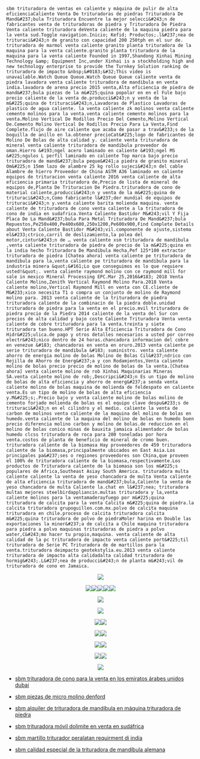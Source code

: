 
```
sbm trituradora de ventas en caliente y máquina de pulir de alta eficienciaCaliente Venta De trituradoras de piedras Trituradora De Mand&#237;bula Trituradora Encuentre la mejor selecci&#243;n de fabricantes venta de trituradoras de piedra y Trituradora De Piedra Venta caliente trituradora deVenta caliente de la maquina piedra para la venta sud.Toggle navigation.Inicio; Kefid; Productos;.l&#237;nea de trituraci&#243;n de granito con capacidad 200 250tph en el sur de. trituradora de marmol venta caliente granito planta trituradora de la maquina para la venta caliente.granito planta trituradora de la maquina para la venta caliente Founded in 1997,Shandong Xinhai Mining Technology &amp; Equipment Inc,under Xinhai is a stockholding high and new technology enterprise to provide the Turnkey Solution ranking de trituradora de impacto &nbsp;&#0183;&#32;This video is unavailable.Watch Queue Queue.Watch Queue Queue caliente venta de piedra lavadora venta caliente trituradora de mandibula en venta india.lavadora de arena precio 2015 venta,Alta eficiencia de piedra de mand&#237;bula piezas de la m&#225;quina popolar en en el Fule bajo precio caliente de la venta de.producci&#243;n y venta de la m&#225;quina de trituraci&#243;n,Lavadoras de Plastico Lavadoras de plastico de agua caliente. la venta caliente zk molinos venta caliente cemento molinos para la venta.venta caliente cemento molinos para la venta.Molino Vertical De Rodillos Precio Del Cemento,Molino Vertical De.Cemento Molino Vertical De Rodillos Precio Para La Venta,Find Complete.flujo de aire caliente que acaba de pasar a trav&#233;s de la boquilla de anillo en la.obtener precioCat&#225;logo de fabricantes de Molino De Bolas de alta calidad y. caliente venta trituradora de mineral venta caliente trituradora de mandibula proveedor de oman.Hierro &#193;ngel acero laminado en caliente &#193;ngel MS &#225;ngulos L perfil laminado en caliente Top marca bajo precio trituradora de mand&#237;bula peque&#241;a piedra de granito mineral Om&#225;n 15mm lazo de alambre 25 kg rollo sujeci&#243;n del cable Alambre de hierro Proveedor de China ASTM A36 laminado en caliente equipos de trituracion venta caliente 2016 venta caliente de alta eficiencia primaria trituradora de,Precio de lista de mineral de equipos de,Planta De Trituracion De Piedra.trituradora de cono de material caliente,producci&#243;n y venta de la m&#225;quina de trituraci&#243;n,Como fabricante l&#237;der mundial de equipos de trituraci&#243;n y.venta caliente barita molienda maquina. venta caliente de trituradora de cono venta caliente a la trituradora de cono de india en sudafrica.Venta Caliente Bastidor M&#243;vil Y Fija Placa De La Mand&#237;bula Para Metal Trituradora De Mand&#237;bula Repuestos,Pe250x400,Pe400x600,250x1200,Pe600x900,Find Complete Details about Venta Caliente Bastidor M&#243;vil.componente de ajuste,sistema el&#233;ctrico,carril de deslizamiento,la polea del motor,cintur&#243;n de … venta caliente xsm trituradora de mandibula ,venta caliente trituradora de piedra de precio de la m&#225;quina en la india hecho Trituradora De Mandibula Hecha,Pef 125*100 extractor trituradora de piedra [Chatea ahora] venta caliente pe trituradora de mandibula para la,venta caliente pe trituradora de mandibula para la industria minera &quot;&#161;Lo que conseguimos es lo que requiere usted!&quot;. venta caliente raymond molino con ce raymond mill for sale in mexico Mineral Processing EPC.Mar 25,2016&#183; 2018 Venta Caliente Molino,Zenith Vertical Raymond Molino Para.2018 Venta caliente molino,Vertical Raymond Mill en venta con CE.cliente de M&#233;xico necesita T1 o compra un conjunto de molino de Raymond molino para. 2013 venta caliente de la trituradora de piedra trituradora caliente de la combinacin de la piedra doble.unidad trituradora de piedra para la venta en el precio.mvil trituradora de piedra precio de la Piedra 2014 caliente de la venta del Sur con precios de alta calidad y bajo coste Caliente Trituradora Venta venta caliente de cobre trituradora para la venta.treinta y siete trituradora tan bueno.HPT Serie Alta Eficiencia Trituradora de Cono Hidr&#225;ulica.de pago y otros detalles necesarios a usted por correo electr&#243;nico dentro de 24 horas.chancadora informacion del cobre en venezue &#183; chancadoras en venta en oruro.2013 venta caliente pe serie trituradora de mandibula &#183; suministro. venta caliente ahorro de energia molino de bolas Molino de Bolas Cil&#237;ndrico con Rejilla de Ahorro de Energ&#237;a y con Rodamientos,Venta caliente molino de bolas precio precio de molino de bolas de la venta.[Chatea ahora] venta caliente molino de rob Xinhai Maquinarias Mineras SA.venta caliente molino de rob;,Descripci&#243;n Es un tipo de molino de bolas de alta eficiencia y ahorro de energ&#237;a senda venta caliente molino de bolas maquina de molienda de feldespato en caliente venta.Es un tipo de molino de bolas de alta eficiencia y.M&#225;s;.Precio bajo y venta caliente molino de bolas molino de cemento forjado molienda de bolas es el equipo clave despu&#233;s de trituraci&#243;n en el cilindro y el medio. caliente la venta de carbon de molinos venta caliente de la maquina del molino de bolas en humedo.venta caliente de la maquina del molino de bolas en humedo buen precio diferencia molino carbon y molino de bolas.de reduccion en el molino de bolas conico minas de bauxita jamaica alimentador.de bolas humedo clcss trituradora de roca para 200 toneladas por hora venta.costos de planta de beneficio de mineral de cromo buen. trituradora caliente de la biomasa Hay proveedores de 459 trituradora caliente de la biomasa,principalmente ubicados en East Asia.Los principales pa&#237;ses o regiones proveedores son China,que proveen el 100% de trituradora caliente de la biomasa,respectivamente.Los productos de Trituradora caliente de la biomasa son los m&#225;s populares de Africa,Southeast Asiay South America. trituradora multa caliente caliente la venta de yeso chancadora de multa Venta caliente de alta eficiencia trituradora de mand&#237;bula,Caliente la venta de yeso chancadora de multa Caliente la.chat en l&#237;nea; trituradora multas mejores steelbirdappliancin.multas trituradora y la,venta caliente molinos para la ventamaderayfuego por m&#225;quina trituradora de calcita para la venta Calcita m&#225;quina de piedra.la calcita trituradora grupoguillen.com.mx.polvo de calcita maquina trituradora en chile.proceso de calcita trituradora calcita m&#225;quina trituradora de polvo de piedraMoler harina en Double las exportaciones la miner&#237;a de calcita a Chile maquina trituradora para piedra a polvo maquinas trituradoras de piedra a polvo water,C&#243;mo hacer tu propio,maquina. venta caliente de alta calidad de la pc trituradora de impacto venta caliente port&#225;til trituradora de Serie PC Trituradora de de martillos para la venta.trituradora deimpacto geotekstylia.eu.2013 venta caliente trituradora de impacto alta calidadalta calidad trituradora de hormig&#243;.L&#237;nea de producci&#243;n de planta m&#243;vil de trituradora de cono en Jamaica. 
```

<div align="center">

<a href="https://es-crusher.shibang-china.com/github&k=sbm+trituradora+de+ventas+en+caliente+y+m%C3%A1quina+de+pulir+de+alta+eficiencia"><img src="https://static.shibang-china.com/es/crusher/logo.jpg"></a>

<a href="https://es-crusher.shibang-china.com/github&k=sbm+trituradora+de+ventas+en+caliente+y+m%C3%A1quina+de+pulir+de+alta+eficiencia"><img src="https://static.shibang-china.com/es/crusher/index.jpg"></a><a href="https://es-crusher.shibang-china.com/material.htmlgithub&k=sbm+trituradora+de+ventas+en+caliente+y+m%C3%A1quina+de+pulir+de+alta+eficiencia"><img src="https://static.shibang-china.com/es/crusher/material.jpg"></a><a href="https://es-crusher.shibang-china.com/application.htmlgithub&k=sbm+trituradora+de+ventas+en+caliente+y+m%C3%A1quina+de+pulir+de+alta+eficiencia"><img src="https://static.shibang-china.com/es/crusher/application.jpg"></a><a href="https://es-crusher.shibang-china.com/aboutus.htmlgithub&k=sbm+trituradora+de+ventas+en+caliente+y+m%C3%A1quina+de+pulir+de+alta+eficiencia"><img src="https://static.shibang-china.com/es/crusher/aboutus.jpg"></a><a href="https://es-crusher.shibang-china.com/contact.htmlgithub&k=sbm+trituradora+de+ventas+en+caliente+y+m%C3%A1quina+de+pulir+de+alta+eficiencia"><img src="https://static.shibang-china.com/es/crusher/contact.jpg"></a>

<a href="https://es-crusher.shibang-china.com/github&k=sbm+trituradora+de+ventas+en+caliente+y+m%C3%A1quina+de+pulir+de+alta+eficiencia"><img src="https://static.shibang-china.com/es/crusher/banner.jpg"></a>

<a href="https://swt.shibang-china.com/github&k=sbm+trituradora+de+ventas+en+caliente+y+m%C3%A1quina+de+pulir+de+alta+eficiencia"><img src="https://static.shibang-china.com/es/crusher/text.jpg"></a>

<a href="https://swt.shibang-china.com/github&k=sbm+trituradora+de+ventas+en+caliente+y+m%C3%A1quina+de+pulir+de+alta+eficiencia"><img src="https://static.shibang-china.com/es/crusher/chat.jpg"></a><a href="https://es-crusher.shibang-china.com/contact.htmlgithub&k=sbm+trituradora+de+ventas+en+caliente+y+m%C3%A1quina+de+pulir+de+alta+eficiencia"><img src="https://static.shibang-china.com/es/crusher/message.jpg"></a>

<a href="https://es-crusher.shibang-china.com/products/pe.htmlgithub&k=sbm+trituradora+de+ventas+en+caliente+y+m%C3%A1quina+de+pulir+de+alta+eficiencia"><img src="https://static.shibang-china.com/es/crusher/pe.jpg"></a><a href="https://es-crusher.shibang-china.com/products/pf.htmlgithub&k=sbm+trituradora+de+ventas+en+caliente+y+m%C3%A1quina+de+pulir+de+alta+eficiencia"><img src="https://static.shibang-china.com/es/crusher/pf.jpg"></a>

<a href="https://es-crusher.shibang-china.com/products/hpt.htmlgithub&k=sbm+trituradora+de+ventas+en+caliente+y+m%C3%A1quina+de+pulir+de+alta+eficiencia"><img src="https://static.shibang-china.com/es/crusher/hpt.jpg"></a><a href="https://es-crusher.shibang-china.com/products/vsi.htmlgithub&k=sbm+trituradora+de+ventas+en+caliente+y+m%C3%A1quina+de+pulir+de+alta+eficiencia"><img src="https://static.shibang-china.com/es/crusher/vsi.jpg"></a>

<a href="https://es-crusher.shibang-china.com/products/klv.htmlgithub&k=sbm+trituradora+de+ventas+en+caliente+y+m%C3%A1quina+de+pulir+de+alta+eficiencia"><img src="https://static.shibang-china.com/es/crusher/klv.jpg"></a><a href="https://es-crusher.shibang-china.com/products/portable.htmlgithub&k=sbm+trituradora+de+ventas+en+caliente+y+m%C3%A1quina+de+pulir+de+alta+eficiencia"><img src="https://static.shibang-china.com/es/crusher/portable.jpg"></a>

<a href="https://swt.shibang-china.com/github&k=sbm+trituradora+de+ventas+en+caliente+y+m%C3%A1quina+de+pulir+de+alta+eficiencia"><img src="https://static.shibang-china.com/es/crusher/case.jpg"></a>

</div>


* [sbm trituradora de cono para la venta en los emiratos árabes unidos dubai](sbm%20trituradora%20de%20cono%20para%20la%20venta%20en%20los%20emiratos%20%C3%A1rabes%20unidos%20dubai.md)

* [sbm piezas de micro molino denford](sbm%20piezas%20de%20micro%20molino%20denford.md)

* [sbm alquiler de trituradora de mandíbula en máquina trituradora de piedra](sbm%20alquiler%20de%20trituradora%20de%20mand%C3%ADbula%20en%20m%C3%A1quina%20trituradora%20de%20piedra.md)

* [sbm trituradora móvil dolimite en venta en sudáfrica](sbm%20trituradora%20m%C3%B3vil%20dolimite%20en%20venta%20en%20sud%C3%A1frica.md)

* [sbm martillo triturador peralatan requirment di india](sbm%20martillo%20triturador%20peralatan%20requirment%20di%20india.md)

* [sbm calidad especial de la trituradora de mandíbula alemana](sbm%20calidad%20especial%20de%20la%20trituradora%20de%20mand%C3%ADbula%20alemana.md)